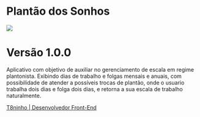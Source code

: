 # Plantão dos Sonhos
<img src="https://static.vecteezy.com/system/resources/previews/021/049/242/non_2x/flat-icon-calendar-4-of-july-date-day-and-month-illustration-green-color-banner-4-jul-4th-of-jul-free-free-calendar-free-png.png">

# Versão 1.0.0

Aplicativo com objetivo de auxiliar no gerenciamento de escala em regime plantonista.
Exibindo dias de trabalho e folgas mensais e anuais, com possibilidade de atender a possíveis trocas de plantão, onde o usuario trabalha dois dias e folga dois dias, e retorna a sua escala de trabalho naturalmente.

<a href="http://t8ninho.com/">T8ninho | Desenvolvedor Front-End</a>
